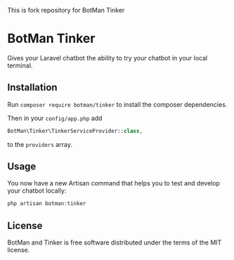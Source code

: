 This is fork repository for BotMan Tinker

# BotMan Tinker

Gives your Laravel chatbot the ability to try your chatbot in your local terminal.

## Installation

Run `composer require botman/tinker` to install the composer dependencies.

Then in your `config/app.php` add

```php
BotMan\Tinker\TinkerServiceProvider::class,
```

to the `providers` array.

## Usage

You now have a new Artisan command that helps you to test and develop your chatbot locally:

```php
php artisan botman:tinker
```

## License

BotMan and Tinker is free software distributed under the terms of the MIT license.
